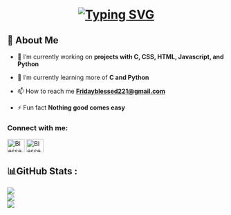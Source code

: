 
<h1 align="center"> <a href="https://git.io/typing-svg"><img src="https://readme-typing-svg.demolab.com?font=Fira+Code&size=30&pause=1000&color=1363DF&multiline=true&width=600&lines=Hi,+👋🏽+I'm+Friday+Blessed." alt="Typing SVG" /></a></h1>


<!-- <p align="left"> <img src="https://komarev.com/ghpvc/?username=Dev-manuels1&label=Profile%20views&color=0e75b6&style=flat" alt="Dev-manuels" /> </p>
 -->


## 🙋 About Me

- 🔭 I’m currently working on **projects with C, CSS, HTML, Javascript, and Python**

- 🌱 I’m currently learning more of **C and Python**

- 📫 How to reach me **Fridayblessed221@gmail.com**

- ⚡ Fun fact **Nothing good comes easy**
<h3 align="left">Connect with me:</h3>
<p align="left">

<a href="https://twitter.com/Chigozirim__1" target="blank"><img align="center" src="https://raw.githubusercontent.com/rahuldkjain/github-profile-readme-generator/master/src/images/icons/Social/twitter.svg" alt="Blessedfriday007" height="30" width="40" /></a>
<a href="https://linkedin.com/in/friday-blessed-34a026262" target="blank"><img align="center" src="https://raw.githubusercontent.com/rahuldkjain/github-profile-readme-generator/master/src/images/icons/Social/linked-in-alt.svg" alt="Blessedfriday007" height="30" width="40" /></a>
</p>

## 📊GitHub Stats :
![](https://github-readme-stats.vercel.app/api?username=Fridayblessed007&theme=highcontrast&hide_border=false&include_all_commits=true&count_private=false)<br/>
![](https://github-readme-streak-stats.herokuapp.com/?user=Fridayblessed007&theme=highcontrast&hide_border=false)<br/>
![](https://github-readme-stats.vercel.app/api/top-langs/?username=Fridayblessed007&theme=highcontrast&hide_border=false&include_all_commits=true&count_private=false&layout=compact)

